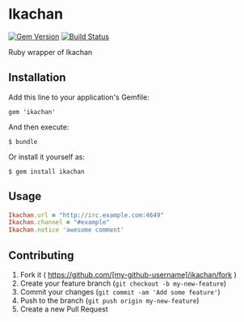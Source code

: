 # Ikachan

[![Gem Version](https://badge.fury.io/rb/ikachan.png)](http://badge.fury.io/rb/ikachan)
[![Build Status](https://travis-ci.org/pepabo/ikachan.png?branch=master)](https://travis-ci.org/pepabo/ikachan)

Ruby wrapper of Ikachan

## Installation

Add this line to your application's Gemfile:

    gem 'ikachan'

And then execute:

    $ bundle

Or install it yourself as:

    $ gem install ikachan

## Usage

```ruby
Ikachan.url = "http://irc.example.com:4649"
Ikachan.channel = "#example"
Ikachan.notice 'awesome comment'
```

## Contributing

1. Fork it ( https://github.com/[my-github-username]/ikachan/fork )
2. Create your feature branch (`git checkout -b my-new-feature`)
3. Commit your changes (`git commit -am 'Add some feature'`)
4. Push to the branch (`git push origin my-new-feature`)
5. Create a new Pull Request
